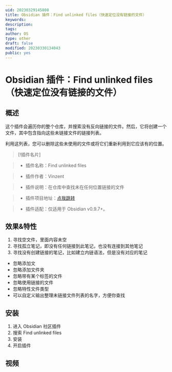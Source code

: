 ```yaml
---
uid: 20230329145808
title: Obsidian 插件：Find unlinked files（快速定位没有链接的文件）
keywords: 
description: 
tags: 
author: OS
type: other
draft: false
modified: 20230330134043
public: yes
---
```


# Obsidian 插件：Find unlinked files（快速定位没有链接的文件）

## 概述

这个插件会遍历你的整个仓库，并搜索没有反向链接的文件。然后，它将创建一个文件，其中包含指向这些未链接文件的链接列表。

利用这列表，您可以删除这些未使用的文件或将它们重新利用到它应该有的位置。

> [!插件名片]

> - 插件名称：Find unlinked files

> - 插件作者：Vinzent

> - 插件说明：在仓库中查找未在任何位置链接的文件

> - 插件项目地址：[点我跳转](https://github.com/Vinzent03/find-unlinked-files)

> - 插件适配：仅适用于 Obsidian v0.9.7+。

## 效果&特性

1. 寻找空文件，里面内容未空
2. 寻找孤立笔记，即没有任何链接到此笔记，也没有连接到其他笔记
3. 寻找没有创建链接的笔记，比如建立内链语法，但是没有对应的笔记

- 忽略添加文
- 忽略添加文件夹
- 忽略带有某个标签的文件
- 忽略使用链接的文件
- 忽略特性文件类型
- 可以自定义输出整理未链接文件列表的名字，方便你查找

## 安装

1. 进入 Obsidian 社区插件
2. 搜索 Find unlinked files
3. 安装
4. 开启插件

## 视频